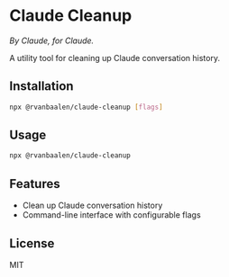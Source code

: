# Claude Cleanup

_By Claude, for Claude._

A utility tool for cleaning up Claude conversation history.

## Installation

```bash
npx @rvanbaalen/claude-cleanup [flags]
```

## Usage

```bash
npx @rvanbaalen/claude-cleanup
```

## Features

- Clean up Claude conversation history
- Command-line interface with configurable flags

## License

MIT
